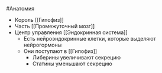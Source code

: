 #Анатомия 
- Король [[Гипофиз]]
- Часть [[Промежуточный мозг]]
- Центр управления [[Эндокринная система]]
	- Есть нейроэндокринные клетки, которые выделяют нейрогормоны
	- Они поступают в [[Гипофиз]]
		- Либерины увеличивают секрецию
		- Статины уменьшают секрецию